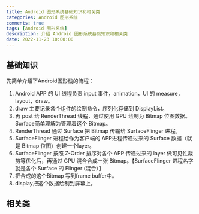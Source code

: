 ```yaml
---
title: Android 图形系统基础知识和相关类
categories: Android 图形系统
comments: true
tags: [Android 图形系统]
description: 介绍 Android 图形系统基础知识和相关类
date: 2022-11-23 10:00:00
---
```



## 基础知识

先简单介绍下Android图形栈的流程：

1.  Android APP 的 UI 线程负责 input 事件，animation，UI 的 measure， layout，draw。
2.  draw 主要记录各个组件的绘制命令，序列化存储到 DisplayList。
3.  再 post 给 RenderThread 线程，通过使用 GPU 绘制为 Bitmap 位图数据。Surface简单理解为管理着这个 Bitmap。
4.  RenderThread 通过 Surface 把 Bitmap 传输给 SurfaceFlinger 进程。
5.  SurfaceFlinger 进程给作为客户端的 APP进程传递过来的 Surface 数据（就是 Bitmap 位图）创建一个layer。
6.  SurfaceFlinger 按照 Z-Order 排序对各个 APP 传递过来的 layer 做可见性裁剪等优化后，再通过 GPU 混合合成一张 Bitmap。【SurfaceFlinger 进程名字就是各个 Surface 的 Flinger (混合）】
7.  把合成的这个Bitmap 写到frame buffer中。
8.  display把这个数据绘制到屏幕上。

## 相关类



